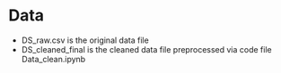 # Data
- DS_raw.csv is the original data file
- DS_cleaned_final is the cleaned data file preprocessed via code file Data_clean.ipynb
